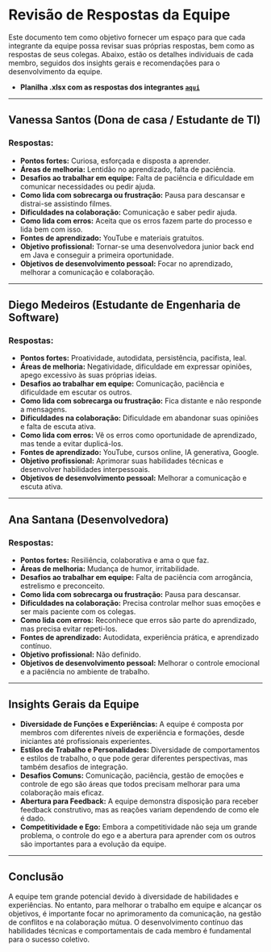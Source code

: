 # Revisão de Respostas da Equipe

Este documento tem como objetivo fornecer um espaço para que cada integrante da equipe possa revisar suas próprias respostas, bem como as respostas de seus colegas. Abaixo, estão os detalhes individuais de cada membro, seguidos dos insights gerais e recomendações para o desenvolvimento da equipe.

- **Planilha .xlsx com as respostas dos integrantes [`aqui`](docs/Pesquisa%20Comportamental%20e%20de%20Perfil.xlsx)**

---

## **Vanessa Santos** (Dona de casa / Estudante de TI)

### Respostas:

- **Pontos fortes:** Curiosa, esforçada e disposta a aprender.
- **Áreas de melhoria:** Lentidão no aprendizado, falta de paciência.
- **Desafios ao trabalhar em equipe:** Falta de paciência e dificuldade em comunicar necessidades ou pedir ajuda.
- **Como lida com sobrecarga ou frustração:** Pausa para descansar e distrai-se assistindo filmes.
- **Dificuldades na colaboração:** Comunicação e saber pedir ajuda.
- **Como lida com erros:** Aceita que os erros fazem parte do processo e lida bem com isso.
- **Fontes de aprendizado:** YouTube e materiais gratuitos.
- **Objetivo profissional:** Tornar-se uma desenvolvedora junior back end em Java e conseguir a primeira oportunidade.
- **Objetivos de desenvolvimento pessoal:** Focar no aprendizado, melhorar a comunicação e colaboração.

---

## **Diego Medeiros** (Estudante de Engenharia de Software)

### Respostas:

- **Pontos fortes:** Proatividade, autodidata, persistência, pacifista, leal.
- **Áreas de melhoria:** Negatividade, dificuldade em expressar opiniões, apego excessivo às suas próprias ideias.
- **Desafios ao trabalhar em equipe:** Comunicação, paciência e dificuldade em escutar os outros.
- **Como lida com sobrecarga ou frustração:** Fica distante e não responde a mensagens.
- **Dificuldades na colaboração:** Dificuldade em abandonar suas opiniões e falta de escuta ativa.
- **Como lida com erros:** Vê os erros como oportunidade de aprendizado, mas tende a evitar duplicá-los.
- **Fontes de aprendizado:** YouTube, cursos online, IA generativa, Google.
- **Objetivo profissional:** Aprimorar suas habilidades técnicas e desenvolver habilidades interpessoais.
- **Objetivos de desenvolvimento pessoal:** Melhorar a comunicação e escuta ativa.

---

## **Ana Santana** (Desenvolvedora)

### Respostas:

- **Pontos fortes:** Resiliência, colaborativa e ama o que faz.
- **Áreas de melhoria:** Mudança de humor, irritabilidade.
- **Desafios ao trabalhar em equipe:** Falta de paciência com arrogância, estrelismo e preconceito.
- **Como lida com sobrecarga ou frustração:** Pausa para descansar.
- **Dificuldades na colaboração:** Precisa controlar melhor suas emoções e ser mais paciente com os colegas.
- **Como lida com erros:** Reconhece que erros são parte do aprendizado, mas precisa evitar repeti-los.
- **Fontes de aprendizado:** Autodidata, experiência prática, e aprendizado contínuo.
- **Objetivo profissional:** Não definido.
- **Objetivos de desenvolvimento pessoal:** Melhorar o controle emocional e a paciência no ambiente de trabalho.

---

## **Insights Gerais da Equipe**

- **Diversidade de Funções e Experiências:** A equipe é composta por membros com diferentes níveis de experiência e formações, desde iniciantes até profissionais experientes.
- **Estilos de Trabalho e Personalidades:** Diversidade de comportamentos e estilos de trabalho, o que pode gerar diferentes perspectivas, mas também desafios de integração.
- **Desafios Comuns:** Comunicação, paciência, gestão de emoções e controle de ego são áreas que todos precisam melhorar para uma colaboração mais eficaz.
- **Abertura para Feedback:** A equipe demonstra disposição para receber feedback construtivo, mas as reações variam dependendo de como ele é dado.
- **Competitividade e Ego:** Embora a competitividade não seja um grande problema, o controle do ego e a abertura para aprender com os outros são importantes para a evolução da equipe.

---

## **Conclusão**

A equipe tem grande potencial devido à diversidade de habilidades e experiências. No entanto, para melhorar o trabalho em equipe e alcançar os objetivos, é importante focar no aprimoramento da comunicação, na gestão de conflitos e na colaboração mútua. O desenvolvimento contínuo das habilidades técnicas e comportamentais de cada membro é fundamental para o sucesso coletivo.
